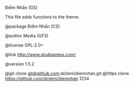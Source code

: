 Điểm Nhấn (GS)

This file adds functions to the theme.

@package Điểm Nhấn (CS)

@author  Media (GFS)

@license GPL-2.0+

@link    http://www.studiopress.com/

@version 1.5.2

@git clone git@github.com:dcliem/diemnhan.git
@https clone https://github.com/dcliem/diemnhan 1234
